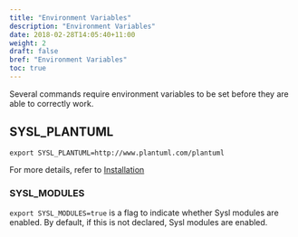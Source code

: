 ```yaml
---
title: "Environment Variables"
description: "Environment Variables"
date: 2018-02-28T14:05:40+11:00
weight: 2
draft: false
bref: "Environment Variables"
toc: true
---
```


Several commands require environment variables to be set before they are able to correctly work.

## SYSL_PLANTUML

`export SYSL_PLANTUML=http://www.plantuml.com/plantuml`

For more details, refer to [Installation](/docs/installation/)

### SYSL_MODULES

`export SYSL_MODULES=true` is a flag to indicate whether Sysl modules are enabled. By default, if this is not declared, Sysl modules are enabled.
